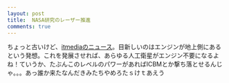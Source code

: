 ```yaml
---
layout: post
title:  NASA研究のレーザー推進
comments: true
---
```

ちょっと古いけど、[itmediaのニュース](http://www.itmedia.co.jp/news/articles/1603/08/news127.html)。目新しいのはエンジンが地上側にあるという発想。これを発展させれば、あらゆる人工衛星がエンジン不要になるよね！ていうか、たぶんこのレベルのパワーがあればICBMとか撃ち落とせるんじゃ。。。あっ誰か来たなんだきみたちやめろたｓけｔあえう